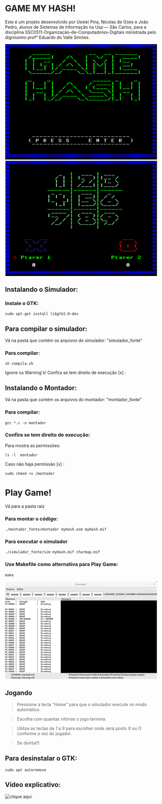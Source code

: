 # GAME MY HASH!

Este é um projeto desenvolvido por Ueslei Pina, Nicolas de Góes e João Pedro,
alunos de Sistemas de Informação na Usp — São Carlos, para a disciplina SSC0511-Organização-de-Computadores-Digitais
ministrada pelo digníssimo prof° Eduardo do Valle Simões.

![image of game](imgs/game_hash1.png) ![image of game](imgs/game_hash2.png)

## Instalando o Simulador:

### Instale o GTK: 

    sudo apt-get install libgtk2.0-dev    

## Para compilar o simulador: 
Vá na pasta que contém os arquivos do simulador: "simulador_fonte"

### Para compilar:
    sh compila.sh

Ignore os Warning's!
Confira se tem direito de execução [x] :



## Instalando o Montador:
Vá na pasta que contém os arquivos do montador: "montador_fonte"

### Para compilar: 
    gcc *.c -o montador

### Confira se tem direito de execução:

Para mostra as permissões:

    ls -l  montador

Caso não haja permissão [x] :

    sudo chmod +x /montador

# Play Game!
Vá para a pasta raiz

### Para montar o código: 
    ./montador_fonte/montador myHash.asm myHash.mif

### Para executar o simulador
    ./simulador_fonte/sim myHash.mif charmap.mif

### Use Makefile como alternativa para Play Game:

    make

![simulador](imgs/simulador.png)


## Jogando
> Pressione a tecla _"Home"_ para que o simulador execute no modo automático.

>Escolha com quantas vitórias o jogo termina. 

> Utilize as teclas de _1_ a _9_ para escolher onde será posto _X_ ou _O_ conforme a vez do jogador.

> Se divirta!!!
> 
## Para desinstalar o GTK:

    sudo apt autoremove

## Vídeo explicativo:
![clique aqui.](https://drive.google.com/file/d/1O076qvm7jF2KWjXWlnADnc8sD2BQjfPJ/view?usp=sharing)
